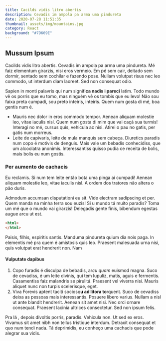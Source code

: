 ```yaml
---
title: Cacilds vidis litro abertis
description: Cevadis im ampola pa arma uma pindureta
date: 2020-07-28 11:51:35
thumbnail: assets/img/mountains.jpg
category: React
background: "#7D669E"
---
```

<!--StartFragment-->

## Mussum Ipsum

Cacilds vidis litro abertis. Cevadis im ampola pa arma uma pindureta. Mé faiz elementum girarzis, nisi eros vermeio. Em pé sem cair, deitado sem dormir, sentado sem cochilar e fazendo pose. Nullam volutpat risus nec leo commodo, ut interdum diam laoreet. Sed non consequat odio.

Sapien in monti palavris qui num signifi**ca nadis i pareci** latim. Todo mundo vê os porris que eu tomo, mas ninguém vê os tombis que eu levo! Não sou faixa preta cumpadi, sou preto inteiris, inteiris. Quem num gosta di mé, boa gentis num é.

* Mauris nec dolor in eros commodo tempor. Aenean aliquam molestie leo, vitae iaculis nisl. Quem num gosta di mim que vai caçá sua turmis! Interagi no mé, cursus quis, vehicula ac nisi. Atirei o pau no gatis, per gatis num morreus.
* Leite de capivaris, leite de mula manquis sem cabeça. Diuretics paradis num copo é motivis de denguis. Mais vale um bebadis conhecidiss, que um alcoolatra anonimis. Interessantiss quisso pudia ce receita de bolis, mais bolis eu num gostis.

### Per aumento de cachacis

Eu reclamis. Si num tem leite então bota uma pinga aí cumpadi! Aenean aliquam molestie leo, vitae iaculis nisl. A ordem dos tratores não altera o pão duris.

Admodum accumsan disputationi eu sit. Vide electram sadipscing et per. Quem manda na minha terra sou euzis! Si u mundo tá muito paradis? Toma um mé que o mundo vai girarzis! Delegadis gente finis, bibendum egestas augue arcu ut est.

```html
<html>
</html>
```

Paisis, filhis, espiritis santis. Manduma pindureta quium dia nois paga. In elementis mé pra quem é amistosis quis leo. Praesent malesuada urna nisi, quis volutpat erat hendrerit non. Nam 

#### Vulputate dapibus

1. Copo furadis é disculpa de bebadis, ar*cu quam* euismod magna. Suco de cevadiss, é um leite divinis, qui tem lupuliz, matis, aguis e fermentis. Casamentiss faiz malandris se pirulitá. Praesent vel viverra nisi. Mauris aliquet nunc non turpis scelerisque, eget.
2. Viva Forevis aptent taciti sociosq**u ad litora to**rquent. Suco de cevadiss deixa as pessoas mais interessantis. Posuere libero varius. Nullam a nisl ut ante blandit hendrerit. Aenean sit amet nisi. Nec orci ornare consequat. Praesent lacinia ultrices consectetur. Sed non ipsum felis.

Pra lá , depois divoltis porris, paradis. Vehicula non. Ut sed ex eros. Vivamus sit amet nibh non tellus tristique interdum. Detraxit consequat et quo num tendi nada. Tá deprimidis, eu conheço uma cachacis que pode alegrar sua vidis.

<!--EndFragment-->